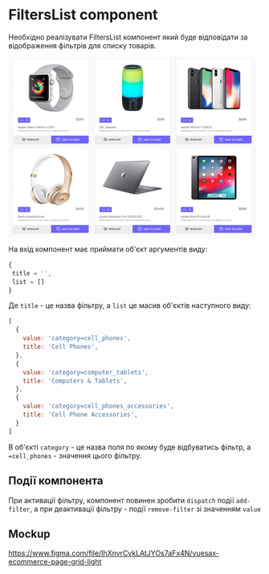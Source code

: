 # FiltersList component

Необхідно реалізувати FiltersList компонент який буде відповідати за відображення фільтрів 
для списку товарів.

![preview](src/module-4/filters-list/preview.png)

На вхід компонент має приймати об'єкт аргументів виду:

```js
{
 title = '',
 list = []
} 
```

Де `title` - це назва фільтру, а `list` це масив об'єктів наступного виду:

```js
[
  {
    value: 'category=cell_phones',
    title: 'Cell Phones',
  },
  {
    value: 'category=computer_tablets',
    title: 'Computers & Tablets',
  },
  {
    value: 'category=cell_phones_accessories',
    title: 'Cell Phone Accessories',
  }
]
```

В об'єкті `category` - це назва поля по якому буде відбуватись фільтр, a `=cell_phones` - значення 
цього фільтру.

## Події компонента 

При активації фільтру, компонент повинен зробити `dispatch` події `add-filter`,
а при деактивації фільтру - події `remove-filter` зі значенням `value`

## Mockup

<https://www.figma.com/file/IhXnvrCvkLAtJYOs7aFx4N/vuesax-ecommerce-page-grid-light>
